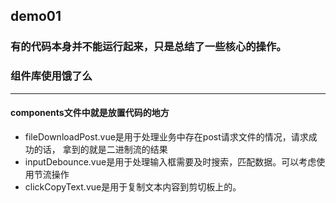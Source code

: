 ## demo01

### 有的代码本身并不能运行起来，只是总结了一些核心的操作。
### 组件库使用饿了么
---
#### components文件中就是放置代码的地方
- fileDownloadPost.vue是用于处理业务中存在post请求文件的情况，请求成功的话， 拿到的就是二进制流的结果
- inputDebounce.vue是用于处理输入框需要及时搜索，匹配数据。可以考虑使用节流操作
- clickCopyText.vue是用于复制文本内容到剪切板上的。